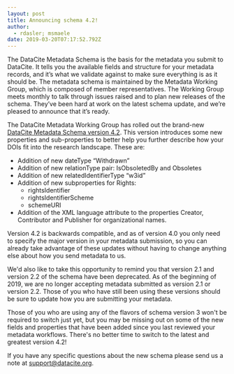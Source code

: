 ```yaml
---
layout: post
title: Announcing schema 4.2!
author:
  - rdasler; msmaele
date: 2019-03-20T07:17:52.792Z
---
```

The DataCite Metadata Schema is the basis for the metadata you submit to DataCite. It tells you the available fields and structure for your metadata records, and it’s what we validate against to make sure everything is as it should be. The metadata schema is maintained by the Metadata Working Group, which is composed of member representatives. The Working Group meets monthly to talk through issues raised and to plan new releases of the schema. They’ve been hard at work on the latest schema update, and we’re pleased to announce that it’s ready. 

The DataCite Metadata Working Group has rolled out the brand-new [DataCite Metadata Schema version 4.2](https://doi.org/10.5438/bmjt-bx77). This version introduces some new properties and sub-properties to better help you further describe how your DOIs fit into the research landscape. These are: 

- Addition of new dateType “Withdrawn”
- Addition of new relationType pair: IsObsoletedBy and Obsoletes
- Addition of new relatedIdentifierType “w3id”
- Addition of new subproperties for Rights:
    - rightsIdentifier
    - rightsIdentifierScheme
    - schemeURI
- Addition of the XML language attribute to the properties Creator, Contributor and Publisher for organizational names.

Version 4.2 is backwards compatible, and as of version 4.0 you only need to specify the major version in your metadata submission, so you can already take advantage of these updates without having to change anything else about how you send metadata to us. 

We'd also like to take this opportunity to remind you that version 2.1 and version 2.2 of the schema have been deprecated. As of the beginning of 2019, we are no longer accepting metadata submitted as version 2.1 or version 2.2. Those of you who have still been using these versions should be sure to update how you are submitting your metadata. 

Those of you who are using any of the flavors of schema version 3 won't be required to switch just yet, but you may be missing out on some of the new fields and properties that have been added since you last reviewed your metadata workflows. There's no better time to switch to the latest and greatest version 4.2!

If you have any specific questions about the new schema please send us a note at [support@datacite.org](mailto:support@datacite.org).
